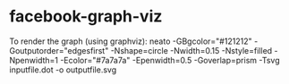# facebook-graph-viz
To render the graph (using graphviz):
neato -GBgcolor="#121212" -Goutputorder="edgesfirst" -Nshape=circle -Nwidth=0.15 -Nstyle=filled -Npenwidth=1 -Ecolor="#7a7a7a" -Epenwidth=0.5 -Goverlap=prism -Tsvg inputfile.dot -o outputfile.svg
